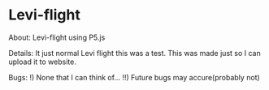 # Levi-flight

About:
Levi-flight using P5.js

Details:
It just normal Levi flight this was a test. This was made just so I can upload it to website.

Bugs:
  !) None that I can think of...
  !!) Future bugs may accure(probably not)
